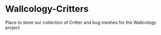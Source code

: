 # Wallcology-Critters
Place to store our collection of Critter and bug meshes for the Wallcology project

